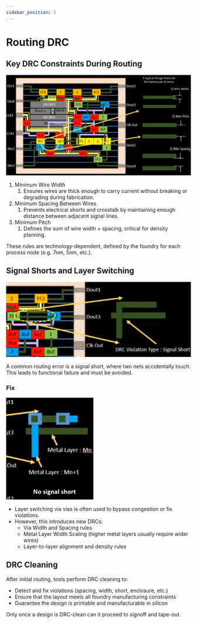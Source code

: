 ```yaml
---
sidebar_position: 2
---
```



# Routing DRC

## Key DRC Constraints During Routing

![wire width drc](./Routing-DRC-Images/parallel-error.png)


1. Minimum Wire Width
   1. Ensures wires are thick enough to carry current without breaking or degrading during fabrication.
2. Minimum Spacing Between Wires
   1. Prevents electrical shorts and crosstalk by maintaining enough distance between adjacent signal lines.
3. Minimum Pitch
   1. Defines the sum of wire width + spacing, critical for density planning.

These rules are technology-dependent, defined by the foundry for each process node (e.g. 7nm, 5nm, etc.).

## Signal Shorts and Layer Switching

![drc wire short](./Routing-DRC-Images/short.png)

A common routing error is a signal short, where two nets accidentally touch. This leads to functional failure and must be avoided.

### Fix

![drc wire short](./Routing-DRC-Images/short-fix.png)

* Layer switching via vias is often used to bypass congestion or fix violations.
* However, this introduces new DRCs:
  * Via Width and Spacing rules
  * Metal Layer Width Scaling (higher metal layers usually require wider wires)
  * Layer-to-layer alignment and density rules

## DRC Cleaning

After initial routing, tools perform DRC cleaning to:

* Detect and fix violations (spacing, width, short, enclosure, etc.)
* Ensure that the layout meets all foundry manufacturing constraints
* Guarantee the design is printable and manufacturable in silicon

Only once a design is DRC-clean can it proceed to signoff and tape-out.
